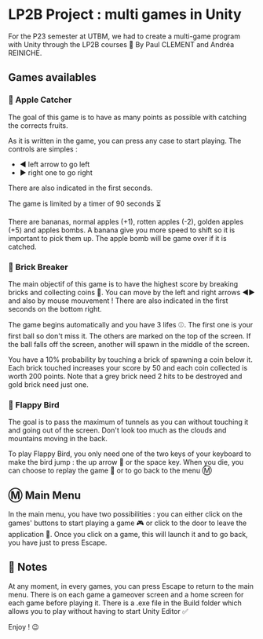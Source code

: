 
# LP2B Project : multi games in Unity

For the P23 semester at UTBM, we had to create a multi-game program with Unity through the LP2B courses :space_invader:
By Paul CLEMENT and Andréa REINICHE.

## Games availables

### :apple: Apple Catcher

The goal of this game is to have as many points as possible with catching the corrects fruits.

As it is written in the game, you can press any case to start playing. The controls are simples :
- :arrow_backward: left arrow to go left
- :arrow_forward: right one to go right

There are also indicated in the first seconds.

The game is limited by a timer of 90 seconds :hourglass_flowing_sand:

There are bananas, normal apples (+1), rotten apples (-2), golden apples (+5) and apples bombs. A banana give you more speed to shift so it is important to pick them up.  The apple bomb will be game over if it is catched.

### :hammer: Brick Breaker

The main objectif of this game is to have the highest score by breaking bricks and collecting coins :money_with_wings:. You can move by the left and right arrows :arrow_backward::arrow_forward: and also by mouse mouvement ! There are also indicated in the first seconds on the bottom right.

The game begins automatically and you have 3 lifes :baseball:. The first one is your first ball so don't miss it. The others are marked on the top of the screen. If the ball falls off the screen, another will spawn in the middle of the screen.

You have a 10% probability by touching a brick of spawning a coin below it. Each brick touched increases your score by 50 and each coin collected is worth 200 points. Note that a grey brick need 2 hits to be destroyed and gold brick need just one.

### :hatched_chick: Flappy Bird

The goal is to pass the maximum of tunnels as you can without touching it and going out of the screen. Don't look too much as the clouds and mountains moving in the back.

To play Flappy Bird, you only need one of the two keys of your keyboard to make the bird jump : the up arrow :arrow_up_small: or the space key. When you die, you can choose to replay the game :arrows_counterclockwise: or to go back to the menu :m: 

## :m: Main Menu

In the main menu, you have two possibilities : you can either click on the games' buttons to start playing a game :video_game: or click to the door to leave the application :door:. Once you click on a game, this will launch it and to go back, you have just to press Escape.

## :pushpin: Notes

At any moment, in every games, you can press Escape to return to the main menu. There is on each game a gameover screen and a home screen for each game before playing it. There is a .exe file in the Build folder which allows you to play without having to start Unity Editor :white_check_mark:

Enjoy ! :wink: